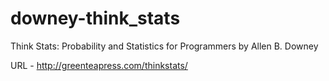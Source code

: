downey-think_stats
==================

Think Stats:  Probability and Statistics for Programmers  by Allen B. Downey

URL - http://greenteapress.com/thinkstats/